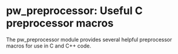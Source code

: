 # pw\_preprocessor: Useful C preprocessor macros

The pw\_preprocessor module provides several helpful preprocessor macros for use
in C and C++ code.
